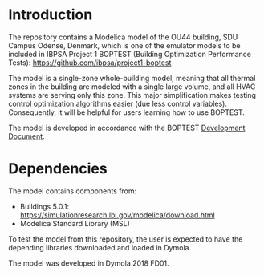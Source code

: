 # Introduction

The repository contains a Modelica model of the OU44 building, SDU Campus Odense, Denmark,
which is one of the emulator models to be included in IBPSA Project 1 BOPTEST
(Building Optimization Performance Tests): https://github.com/ibpsa/project1-boptest

The model is a single-zone whole-building model, meaning that all thermal zones in the building
are modeled with a single large volume, and all HVAC systems are serving only this zone.
This major simplification makes testing control optimization algorithms easier (due less control variables).
Consequently, it will be helpful for users learning how to use BOPTEST.

The model is developed in accordance with the BOPTEST [Development Document](https://github.com/ibpsa/project1-boptest/wiki).

# Dependencies

The model contains components from:

* Buildings 5.0.1: https://simulationresearch.lbl.gov/modelica/download.html
* Modelica Standard Library (MSL)

To test the model from this repository, the user is expected to have the depending libraries downloaded
and loaded in Dymola.

The model was developed in Dymola 2018 FD01.
